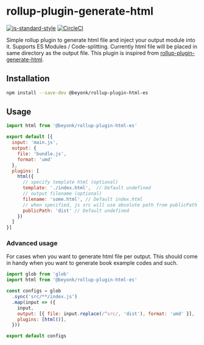 # rollup-plugin-generate-html

[![js-standard-style](https://img.shields.io/badge/code%20style-standard-brightgreen.svg)](http://standardjs.com) [![CircleCI](https://circleci.com/gh/beyonk-adventures/rollup-plugin-html-es.svg?style=shield)](https://circleci.com/gh/beyonk-adventures/rollup-plugin-html-es)

Simple rollup plugin to generate html file and inject your output module into it. Supports ES Modules / Code-splitting. Currently html file will be placed in same directory as the output file.
This plugin is inspired from [rollup-plugin-generate-html](https://github.com/zenoplex/rollup-plugin-generate-html).

## Installation

```bash
npm install --save-dev @beyonk/rollup-plugin-html-es
```

## Usage

```js
import html from '@beyonk/rollup-plugin-html-es'

export default [{
  input: 'main.js',
  output: {
    file: 'bundle.js',
    format: 'umd'
  },
  plugins: [
    html({
      // specify template html (optional)
      template: './index.html',  // Default undefined
      // output filename (optional)
      filename: 'some.html', // Default index.html
      // when specified, js src will use absolute path from publicPath (optional)
      publicPath: 'dist' // Default undefined
    })
  ]
}]
```

### Advanced usage

For cases when you want to generate html file per output. This should come in handy when you want to generate book example codes and such.

```js
import glob from 'glob'
import html from '@beyonk/rollup-plugin-html-es'

const configs = glob
  .sync('src/**/index.js')
  .map(input => ({
    input,
    output: [{ file: input.replace(/^src/, 'dist'), format: 'umd' }],
    plugins: [html()],
  }))

export default configs
```
